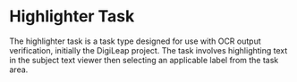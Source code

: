 # Highlighter Task

The highlighter task is a task type designed for use with OCR output verification, initially the DigiLeap project. The task involves highlighting text in the subject text viewer then selecting an applicable label from the task area.